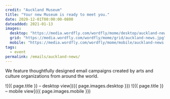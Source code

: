 ```yaml
---
credit: "Auckland Museum"
title: "Your new Museum is ready to meet you."
date: 2020-12-01T00:00:00-0800
dateadded: 2021-01-13
images:
  desktop: "https://media.wordfly.com/wordfly/mome/desktop/auckland-news.jpg"
  grid: "https://media.wordfly.com/wordfly/mome/grid/auckland-news.jpg"
  mobile: "https://media.wordfly.com/wordfly/mome/mobile/auckland-news.jpg"
tags:
  - event
permalink: /emails/auckland-news/
---
```

We feature thoughtfully designed email campaigns created by arts and culture organizations from around the world.

![{{ page.title }} – desktop view]({{ page.images.desktop }})
![{{ page.title }} – mobile view]({{ page.images.mobile }})

